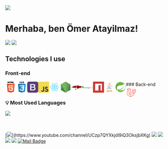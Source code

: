
<img  src="https://github-readme-stats.vercel.app/api?username=OmerAtayilmaz&theme=dark&show_icons=true" >


# Merhaba, ben Ömer Atayilmaz! 

[![](https://img.shields.io/twitter/follow/omeratayilmaz?style=social)](https://www.twitter.com/OmerAtayilmaz)
[![](https://img.shields.io/github/followers/omeratayilmaz?style=social)](https://www.github.com/OmerAtayilmaz)

## Technologies I use
### Front-end
<img align="left" src="https://raw.githubusercontent.com/github/explore/80688e429a7d4ef2fca1e82350fe8e3517d3494d/topics/html/html.png" width="35" height="35" />
<img align="left" src="https://raw.githubusercontent.com/github/explore/80688e429a7d4ef2fca1e82350fe8e3517d3494d/topics/css/css.png"  width="35" height="35" />
<img align="left" src="https://raw.githubusercontent.com/github/explore/80688e429a7d4ef2fca1e82350fe8e3517d3494d/topics/bootstrap/bootstrap.png" width="35" height="35" />
<img align="left" src="https://raw.githubusercontent.com/github/explore/80688e429a7d4ef2fca1e82350fe8e3517d3494d/topics/javascript/javascript.png" width="35" height="35"/>
<img align="left" src="https://raw.githubusercontent.com/github/explore/80688e429a7d4ef2fca1e82350fe8e3517d3494d/topics/react/react.png"  width="35" 
     />
### Back-end
<img align="left" src="https://raw.githubusercontent.com/github/explore/80688e429a7d4ef2fca1e82350fe8e3517d3494d/topics/nodejs/nodejs.png"  width="35" height="35" />
<img align="left" src="https://raw.githubusercontent.com/github/explore/80688e429a7d4ef2fca1e82350fe8e3517d3494d/topics/mongoose/mongoose.png"  width="35" height="35" />
<img align="left" src="https://raw.githubusercontent.com/github/explore/80688e429a7d4ef2fca1e82350fe8e3517d3494d/topics/mongodb/mongodb.png"  width="35" height="35" />
<img align="left" src="https://raw.githubusercontent.com/github/explore/80688e429a7d4ef2fca1e82350fe8e3517d3494d/topics/npm/npm.png"  width="35" height="35" />
<img align="left" src="https://raw.githubusercontent.com/github/explore/80688e429a7d4ef2fca1e82350fe8e3517d3494d/topics/java/java.png"  width="35" height="35" />
<img align="left" src="https://raw.githubusercontent.com/github/explore/80688e429a7d4ef2fca1e82350fe8e3517d3494d/topics/spring/spring.png"  width="35" height="35" />
<img align="left" src="https://raw.githubusercontent.com/github/explore/80688e429a7d4ef2fca1e82350fe8e3517d3494d/topics/laravel/laravel.png"  width="35" height="35" />
<br /><br />


### :bulb:  Most Used Languages
<img src="https://github-readme-stats.vercel.app/api/top-langs/?username=OmerAtayilmaz&layout=compact&theme=dark" >

<br /><br />
[![](https://img.shields.io/badge/youtube-%23FF0000.svg?&style=for-the-badge&logo=youtube&logoColor=white")](https://www.youtube.com/channel/UCzp7QYXkjdl9iQ3OksjbXKg)
[![](https://img.shields.io/badge/twitter-%231DA1F2.svg?&style=for-the-badge&logo=twitter&logoColor=white)](https://www.twitter.com/OmerAtayilmaz)
[![](https://img.shields.io/badge/linkedin-%230077B5.svg?&style=for-the-badge&logo=linkedin&logoColor=white)](https://www.linkedin.com/in/%C3%B6mer-atay%C4%B1lmaz-180006151/)
[![](https://img.shields.io/badge/medium-%2312100E.svg?&style=for-the-badge&logo=medium&logoColor=white)](https://medium.com/@atay.omer33)
[![](https://img.shields.io/badge/instagram-%23E4405F.svg?&style=for-the-badge&logo=instagram&logoColor=white)](https://www.instagram.com/omer.atayilmaz/)
[![Mail Badge](https://img.shields.io/badge/atay.omer33@gmail.com-c14438?style=for-the-badge&logo=Gmail&logoColor=white&link=mailto:atay.omer33@gmail.com)](mailto:atay.omer33@gmail.com)

